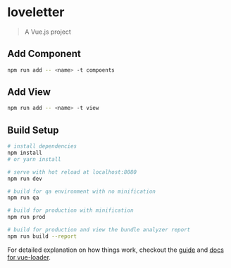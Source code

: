 # loveletter

> A Vue.js project

## Add Component

``` bash
npm run add -- <name> -t compoents

```

## Add View

``` bash
npm run add -- <name> -t view

```

## Build Setup

``` bash
# install dependencies
npm install
# or yarn install

# serve with hot reload at localhost:8080
npm run dev

# build for qa environment with no minification
npm run qa

# build for production with minification
npm run prod

# build for production and view the bundle analyzer report
npm run build --report
```

For detailed explanation on how things work, checkout the [guide](http://vuejs-templates.github.io/webpack/) and [docs for vue-loader](http://vuejs.github.io/vue-loader).
